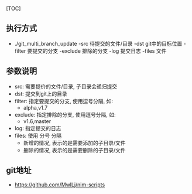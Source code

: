 [TOC]

## 执行方式
- ./git_multi_branch_update -src 待提交的文件/目录 -dst git中的目标位置 -filter 要提交的分支 -exclude 排除的分支 -log 提交日志 -files 文件

## 参数说明
- src: 需要提价的文件/目录, 子目录会递归提交
- dst: 提交到git上的目录
- filter: 指定要提交的分支, 使用逗号分隔, 如:
    - alpha,v1.7
- exclude: 指定排除的分支, 使用逗号分隔, 如:
    - v1.6,master
- log: 指定提交的日志
- files: 使用 分号 分隔
    - 新增的情况, 表示的是需要添加的子目录/文件
    - 删除的情况, 表示的是需要删除的子目录/文件

## git地址
- https://github.com/MwlLj/nim-scripts
